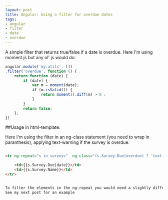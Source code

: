 ```yaml
---
layout: post
title: Angular: Using a filter for overdue dates
tags: 
- angular
- filter
- date
- overdue
---
```


A simple filter that returns true/false if a date is overdue.
Here I'm using moment.js but any ol' js would do:
```javascript
angular.module('my.utils', [])
.filter('overdue', function () {
    return function (date) {
        if (date) {
            var m = moment(date);
            if (m.isValid()) {
                return moment().diff(m) > 0 ;
            }
        }
        return false;
    };
})
``` 

##Usage in html-template:

Here I'm using the filter in an ng-class statement (you need to wrap in paranthesis), applying text-warning if the survey is overdue.


```html

<tr ng-repeat="s in surveys"  ng-class="(s.Survey.Due|overdue) ? 'text-warning' : ''">

    <td>{{s.Survey.Due|date}}</td>
    <td>{{s.Survey.Name}}</td>
</tr>


To filter the elements in the ng-repeat you would need a slightly different filter.
See my next post for an example


